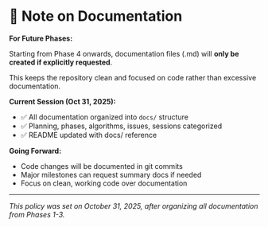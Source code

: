 # 📝 Note on Documentation

**For Future Phases:**

Starting from Phase 4 onwards, documentation files (.md) will **only be created if explicitly requested**.

This keeps the repository clean and focused on code rather than excessive documentation.

**Current Session (Oct 31, 2025):**
- ✅ All documentation organized into `docs/` structure
- ✅ Planning, phases, algorithms, issues, sessions categorized
- ✅ README updated with docs/ reference

**Going Forward:**
- Code changes will be documented in git commits
- Major milestones can request summary docs if needed
- Focus on clean, working code over documentation

---

*This policy was set on October 31, 2025, after organizing all documentation from Phases 1-3.*
